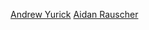 [Andrew Yurick](https://github.com/andrewyurick)
[Aidan Rauscher](https://github.com/aidanjrauscher)
